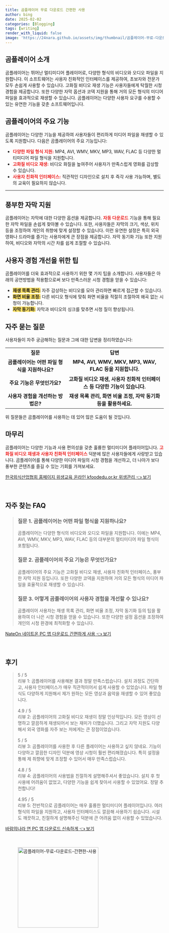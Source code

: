 ```yaml
---
title: 곰플레이어 무료 다운로드 간편한 사용
author: bing
date: 2025-02-02
categories: [Blogging]
tags: [writing]
render_with_liquid: false
image: 'https://24nara.github.io/assets/img/thumbnail/곰플레이어-무료-다운로드-간편한-사용.webp'
---
```



<h2 id='곰플레이어_소개'>곰플레이어 소개</h2>

<p>곰플레이어는 뛰어난 멀티미디어 플레이어로, 다양한 형식의 비디오와 오디오 파일을 지원합니다. 이 소프트웨어는 사용자 친화적인 인터페이스를 제공하여, 초보자와 전문가 모두 손쉽게 사용할 수 있습니다. 고화질 비디오 재생 기능은 사용자들에게 탁월한 시청 경험을 제공합니다. 또한 다양한 자막 옵션과 코덱 지원을 통해 거의 모든 형식의 미디어 파일을 효과적으로 재생할 수 있습니다. 곰플레이어는 다양한 사용자 요구를 수용할 수 있는 유연한 기능을 갖춘 소프트웨어입니다.</p>

<h2 id='주요_기능'>곰플레이어의 주요 기능</h2>

<p>곰플레이어는 다양한 기능을 제공하여 사용자들이 편리하게 미디어 파일을 재생할 수 있도록 지원합니다. 다음은 곰플레이어의 주요 기능입니다:</p>

<ul>
    <li><b><span style="color: #ee2323;">다양한 파일 형식 지원:</span></b> MP4, AVI, WMV, MKV, MP3, WAV, FLAC 등 다양한 멀티미디어 파일 형식을 지원합니다.</li>
    <li><b><span style="color: #ee2323;">고화질 비디오 재생:</span></b> 비디오 화질을 높여주어 사용자가 만족스럽게 영화를 감상할 수 있습니다.</li>
    <li><b><span style="color: #ee2323;">사용자 친화적 인터페이스:</span></b> 직관적인 디자인으로 설치 후 즉각 사용 가능하며, 별도의 교육이 필요하지 않습니다.</li>
</ul>

<hr />

<h2 id='자막_지원'>풍부한 자막 지원</h2>

<p>곰플레이어는 자막에 대한 다양한 옵션을 제공합니다. <b><span style="color: #ee2323;">자동 다운로드</span></b> 기능을 통해 필요한 자막 파일을 손쉽게 찾아볼 수 있습니다. 또한, 사용자들은 자막의 크기, 색상, 위치 등을 조정하여 개인의 취향에 맞게 설정할 수 있습니다. 이런 유연한 설정은 특히 외국 영화나 드라마를 즐기는 사용자에게 큰 장점을 제공합니다. 자막 동기화 기능 또한 지원하여, 비디오와 자막의 시간 차를 쉽게 조절할 수 있습니다.</p>

<h2 id='사용자_경험_개선'>사용자 경험 개선을 위한 팁</h2>

<p>곰플레이어를 더욱 효과적으로 사용하기 위한 몇 가지 팁을 소개합니다. 사용자들은 아래의 공연방법을 적용함으로써 보다 만족스러운 시청 경험을 얻을 수 있습니다:</p>

<ul>
    <li><b><span style="background-color: #ffe066;">재생 목록 관리:</span></b> 자주 감상하는 비디오를 모아 관리하면 빠르게 접근할 수 있습니다.</li>
    <li><b><span style="background-color: #ffe066;">화면 비율 조정:</span></b> 다른 비디오 형식에 맞춰 화면 비율을 적절히 조절하여 왜곡 없는 시청이 가능합니다.</li>
    <li><b><span style="background-color: #ffe066;">자막 동기화:</span></b> 자막과 비디오의 싱크를 맞추면 시청 질이 향상됩니다.</li>
</ul>

<h2 id='자주_묻는_질문'>자주 묻는 질문</h2>

<p>사용자들이 자주 궁금해하는 질문과 그에 대한 답변을 정리하였습니다:</p>

<table>
    <tr>
        <td style="text-align: center; height: 17px;"><b>질문</b></td>
        <td style="text-align: center; height: 17px;"><b>답변</b></td>
    </tr>
    <tr>
        <td style="text-align: center; height: 17px;"><b>곰플레이어는 어떤 파일 형식을 지원하나요?</b></td>
        <td style="text-align: center; height: 17px;"><b>MP4, AVI, WMV, MKV, MP3, WAV, FLAC 등을 지원합니다.</b></td>
    </tr>
    <tr>
        <td style="text-align: center; height: 17px;"><b>주요 기능은 무엇인가요?</b></td>
        <td style="text-align: center; height: 17px;"><b>고화질 비디오 재생, 사용자 친화적 인터페이스 등 다양한 기능이 있습니다.</b></td>
    </tr>
    <tr>
        <td style="text-align: center; height: 17px;"><b>사용자 경험을 개선하는 방법은?</b></td>
        <td style="text-align: center; height: 17px;"><b>재생 목록 관리, 화면 비율 조정, 자막 동기화 등을 활용하세요.</b></td>
    </tr>
</table>

<p>위 질문들은 곰플레이어를 사용하는 데 있어 많은 도움이 될 것입니다.</p>

<h2 id='마무리'>마무리</h2>

<p>곰플레이어는 다양한 기능과 사용 편의성을 갖춘 훌륭한 멀티미디어 플레이어입니다. <b><span style="color: #ee2323;">고화질 비디오 재생과 사용자 친화적 인터페이스</span></b> 덕분에 많은 사용자들에게 사랑받고 있습니다. 곰플레이어를 통해 다양한 미디어 파일의 시청 경험을 개선하고, 더 나아가 보다 풍부한 콘텐츠를 즐길 수 있는 기회를 가져보세요.</p>


<p><a class="click-button" title="한국외식산업협회 홈페이지 위생교육 온라인 kfoodedu.or.kr 위생관리" href="https://24nara.github.io/posts/%ED%95%9C%EA%B5%AD%EC%99%B8%EC%8B%9D%EC%82%B0%EC%97%85%ED%98%91%ED%9A%8C-%ED%99%88%ED%8E%98%EC%9D%B4%EC%A7%80-%EC%9C%84%EC%83%9D%EA%B5%90%EC%9C%A1-%EC%98%A8%EB%9D%BC%EC%9D%B8-kfoodedu.or.kr-%EC%9C%84%EC%83%9D%EA%B4%80%EB%A6%AC/" rel="dofollow">한국외식산업협회 홈페이지 위생교육 온라인 kfoodedu.or.kr 위생관리 👈 보기</a></p><br>
<h2 id='자주_찾는_FAQ'>자주 찾는 FAQ</h2>
<div itemscope="" itemtype="https://schema.org/FAQPage"> 
<blockquote> 
<div itemscope="" itemprop="mainEntity" itemtype="https://schema.org/Question"> 
<h3 itemprop="name">질문 1. 곰플레이어는 어떤 파일 형식을 지원하나요?</h3> 
<div itemscope="" itemprop="acceptedAnswer" itemtype="https://schema.org/Answer"> 
<span itemprop="text"> 
<p>곰플레이어는 다양한 형식의 비디오와 오디오 파일을 지원합니다. 이에는 MP4, AVI, WMV, MKV, MP3, WAV, FLAC 등의 대부분의 멀티미디어 파일 형식이 포함됩니다.</p> 
</span> 
</div> 
</div> 

<div itemscope="" itemprop="mainEntity" itemtype="https://schema.org/Question"> 
<h3 itemprop="name">질문 2. 곰플레이어의 주요 기능은 무엇인가요?</h3> 
<div itemscope="" itemprop="acceptedAnswer" itemtype="https://schema.org/Answer"> 
<span itemprop="text"> 
<p>곰플레이어의 주요 기능은 고화질 비디오 재생, 사용자 친화적 인터페이스, 풍부한 자막 지원 등입니다. 또한 다양한 코덱을 지원하여 거의 모든 형식의 미디어 파일을 효율적으로 재생할 수 있습니다.</p> 
</span> 
</div> 
</div> 

<div itemscope="" itemprop="mainEntity" itemtype="https://schema.org/Question"> 
<h3 itemprop="name">질문 3. 어떻게 곰플레이어의 사용자 경험을 개선할 수 있나요?</h3> 
<div itemscope="" itemprop="acceptedAnswer" itemtype="https://schema.org/Answer"> 
<span itemprop="text"> 
<p>곰플레이어 사용자는 재생 목록 관리, 화면 비율 조정, 자막 동기화 등의 팁을 활용하여 더 나은 시청 경험을 얻을 수 있습니다. 또한 다양한 설정 옵션을 조정하여 개인의 시청 환경에 최적화할 수 있습니다.</p> 
</span> 
</div> 
</div> 
</blockquote> 
</div>
<p><a class="click-button" title="NateOn 네이트온 PC 앱 다운로드 간편하게 사용" href="https://24nara.github.io/posts/NateOn-%EB%84%A4%EC%9D%B4%ED%8A%B8%EC%98%A8-PC-%EC%95%B1-%EB%8B%A4%EC%9A%B4%EB%A1%9C%EB%93%9C-%EA%B0%84%ED%8E%B8%ED%95%98%EA%B2%8C-%EC%82%AC%EC%9A%A9/" rel="dofollow">NateOn 네이트온 PC 앱 다운로드 간편하게 사용 👈 보기</a></p><br>
<h2 id='후기'>후기</h2>
<div itemscope itemtype="https://schema.org/Product">
  <blockquote>
  <div itemprop="review" itemscope itemtype="https://schema.org/Review">
      <div itemprop="reviewRating" itemscope itemtype="https://schema.org/Rating"> <span itemprop="ratingValue">5</span> / <span itemprop="bestRating">5</span> </div>
      <span itemprop="reviewBody">리뷰 1: 곰플레이어를 사용해본 결과 정말 만족스럽습니다. 설치 과정도 간단하고, 사용자 인터페이스가 매우 직관적이어서 쉽게 사용할 수 있었습니다. 파일 형식도 다양하게 지원해서 제가 원하는 모든 영상과 음악을 재생할 수 있어 좋았습니다.</span>
  </div>
  <br>
  <div itemprop="review" itemscope itemtype="https://schema.org/Review">
      <div itemprop="reviewRating" itemscope itemtype="https://schema.org/Rating"> <span itemprop="ratingValue">4.9</span> / <span itemprop="bestRating">5</span> </div>
      <span itemprop="reviewBody">리뷰 2: 곰플레이어의 고화질 비디오 재생이 정말 인상적입니다. 모든 영상이 선명하고 깔끔하게 재생되어서 보는 재미가 더했습니다. 그리고 자막 지원도 다양해서 외국 영화를 자주 보는 저에게는 큰 장점이었습니다.</span>
  </div>
  <br>
  <div itemprop="review" itemscope itemtype="https://schema.org/Review">
      <div itemprop="reviewRating" itemscope itemtype="https://schema.org/Rating"> <span itemprop="ratingValue">5</span> / <span itemprop="bestRating">5</span> </div>
      <span itemprop="reviewBody">리뷰 3: 곰플레이어를 사용한 후 다른 플레이어는 사용하고 싶지 않네요. 기능이 다양하고 깔끔한 디자인 덕분에 영상 시청이 훨씬 편리해졌습니다. 특히 설정을 통해 제 취향에 맞게 조정할 수 있어서 매우 만족스럽습니다.</span>
  </div>
  <br>
  <div itemprop="review" itemscope itemtype="https://schema.org/Review">
      <div itemprop="reviewRating" itemscope itemtype="https://schema.org/Rating"> <span itemprop="ratingValue">4.8</span> / <span itemprop="bestRating">5</span> </div>
      <span itemprop="reviewBody">리뷰 4: 곰플레이어의 사용법을 친절하게 설명해주셔서 좋았습니다. 설치 후 첫 사용에 어려움이 없었고, 다양한 기능을 쉽게 찾아서 사용할 수 있었어요. 정말 추천합니다!</span>
  </div>
  <br>
  <div itemprop="review" itemscope itemtype="https://schema.org/Review">
      <div itemprop="reviewRating" itemscope itemtype="https://schema.org/Rating"> <span itemprop="ratingValue">4.95</span> / <span itemprop="bestRating">5</span> </div>
      <span itemprop="reviewBody">리뷰 5: 전반적으로 곰플레이어는 매우 훌륭한 멀티미디어 플레이어입니다. 여러 형식의 파일을 지원하고, 사용자 인터페이스도 깔끔해 사용하기 쉽습니다. 시설도 깨끗하고, 친절하게 설명해주신 덕분에 큰 어려움 없이 사용할 수 있었습니다.</span>
  </div>
  </blockquote>
</div>
<p><a class="click-button" title="바람의나라 연 PC 앱 다운로드 신속하게" href="https://24nara.github.io/posts/%EB%B0%94%EB%9E%8C%EC%9D%98%EB%82%98%EB%9D%BC-%EC%97%B0-PC-%EC%95%B1-%EB%8B%A4%EC%9A%B4%EB%A1%9C%EB%93%9C-%EC%8B%A0%EC%86%8D%ED%95%98%EA%B2%8C/" rel="dofollow">바람의나라 연 PC 앱 다운로드 신속하게 👈 보기</a></p><br>
<figure class="image"><img src="https://24nara.github.io/assets/img/thumbnail/곰플레이어-무료-다운로드-간편한-사용.webp" alt="곰플레이어-무료-다운로드-간편한-사용" width="256" height="256"></figure>